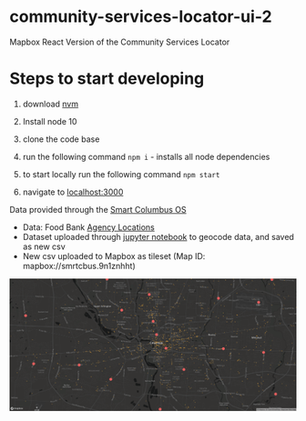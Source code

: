 # community-services-locator-ui-2

Mapbox React Version of the Community Services Locator


# Steps to start developing


1. download [nvm](https://github.com/creationix/nvm)

2. Install node 10

3. clone the code base

4. run the following command `npm i` - installs all node dependencies

5. to start locally run the following command `npm start`

6. navigate to [localhost:3000](http://localhost:3000/)

Data provided through the [Smart Columbus OS](https://www.smartcolumbusos.com/data)

 - Data: Food Bank [Agency Locations](https://ckan.smartcolumbusos.com/dataset/b0390b58-35c9-45e8-8a2d-d2472b20d65f/resource/570a8e02-fb0e-4cee-895b-3b32bd740650/download/agency_location.csv)
 - Dataset uploaded through [jupyter notebook](https://jupyter.smartcolumbusos.com/user/ohioadam/lab/tree/Geocoder-to-CSV.ipynb) to geocode data, and saved as new csv
 - New csv uploaded to Mapbox as tileset (Map ID: mapbox://smrtcbus.9n1znhht)

![Map](images/Locations.png)